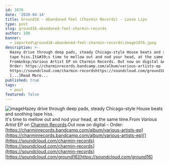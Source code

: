 ```yaml
---
id: 1076
date: '2020-04-14'
title: Ground16 - Abandoned Feel (Charmin Records) - Loose Lips
type: post
slug: ground16-abandoned-feel-charmin-records
author: 100
banner:
  - imported\ground16-abandoned-feel-charmin-records\image1076.jpeg
description: >-
  Hazey drive through deep pads, steady Chicago-style House beats and soothing
  tape hiss.It&#39;s time to mellow out and nod your head, at the same time.
  From&nbsp;Various Artist EP on Charmin Records. Out now on digital &#8211;
  Order: https://charminrecords.bandcamp.com/album/various-artists-ep
  https://soundcloud.com/charmin-recordshttps://soundcloud.com/ground16
  [...]Read More...
published: true
tags:
  - post
featured: false
---
```

![image](../imported\ground16-abandoned-feel-charmin-records\image1076.jpeg)Hazey drive through deep pads, steady Chicago-style House beats and soothing tape hiss.  
It's time to mellow out and nod your head, at the same time.From _Various Artist_ EP on [Charmin Records](https://charminrecords.bandcamp.com/).Out now on digital – Order: [](https://charminrecords.bandcamp.com/album/various-artists-ep)[https://charminrecords.bandcamp.com/album/various-artists-ep](https://charminrecords.bandcamp.com/album/various-artists-ep)[](https://soundcloud.com/charmin-records)[https://soundcloud.com/charmin-records](https://soundcloud.com/charmin-records)  
[](https://soundcloud.com/ground16)[https://soundcloud.com/ground16](https://soundcloud.com/ground16)